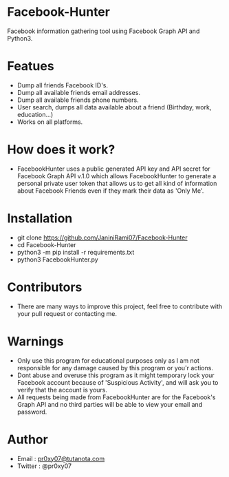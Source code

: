 # Facebook-Hunter
Facebook information gathering tool using Facebook Graph API and Python3.


# Featues
- Dump all friends Facebook ID's.
- Dump all available friends email addresses.
- Dump all available friends phone numbers.
- User search, dumps all data available about a friend (Birthday, work, education...)
- Works on all platforms.

# How does it work?
- FacebookHunter uses a public generated API key and API secret for Facebook Graph API v.1.0 which allows FacebookHunter to generate a personal private user token that allows us to get all kind of information about Facebook Friends even if they mark their data as 'Only Me'.

# Installation
- git clone https://github.com/JaniniRami07/Facebook-Hunter
- cd Facebook-Hunter
- python3 -m pip install -r requirements.txt
- python3 FacebookHunter.py

# Contributors
- There are many ways to improve this project, feel free to contribute with your pull request or contacting me.

# Warnings
- Only use this program for educational purposes only as I am not responsible for any damage caused by this program or you'r actions.
- Dont abuse and overuse this program as it might temporary lock your Facebook account because of 'Suspicious Activity', and will ask you to verify that the account is yours.
- All requests being made from FacebookHunter are for the Facebook's Graph API and no third parties will be able to view your email and password.

# Author
- Email : pr0xy07@tutanota.com
- Twitter : @pr0xy07
